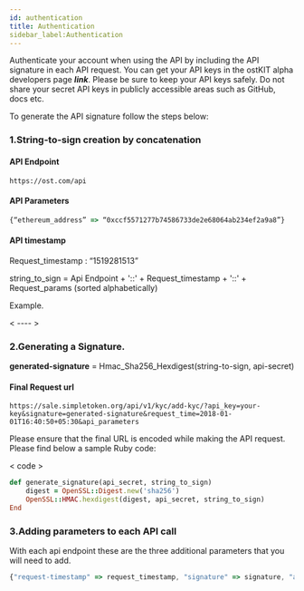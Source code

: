 ```yaml
---
id: authentication
title: Authentication 
sidebar_label:Authentication
---
```



Authenticate your account when using the API by including the API signature in each API request.  You can get your API keys in the ostKIT alpha developers page **_link_**.  Please be sure to keep your API keys safely. Do not share your secret API keys in publicly accessible areas such as GitHub, docs etc. 

To generate the API signature follow the steps below:

### 1.String-to-sign creation by concatenation 

#### API Endpoint
```url
https://ost.com/api
```
#### API Parameters  
```javascript
{“ethereum_address” => “0xccf5571277b74586733de2e68064ab234ef2a9a8”}
```
#### API timestamp
Request_timestamp :  “1519281513”

string_to_sign = Api Endpoint + '::' + Request_timestamp + '::' + 
Request_params (sorted alphabetically)

Example.

< ---- >


### 2.Generating a Signature.

**generated-signature** = Hmac_Sha256_Hexdigest(string-to-sign, api-secret)
	
#### Final Request url

```url
https://sale.simpletoken.org/api/v1/kyc/add-kyc/?api_key=your-key&signature=generated-signature&request_time=2018-01-01T16:40:50+05:30&api_parameters
```
Please ensure that the final URL is encoded while making the API request.
Please find below a sample Ruby code:

< code >

```ruby
def generate_signature(api_secret, string_to_sign)
    digest = OpenSSL::Digest.new('sha256')
    OpenSSL::HMAC.hexdigest(digest, api_secret, string_to_sign)
End
```


### 3.Adding parameters to each API call

With each api endpoint these are the three additional parameters that you will need to add. 

```javascript
{"request-timestamp" => request_timestamp, "signature" => signature, "api-key" => api_key}
```

